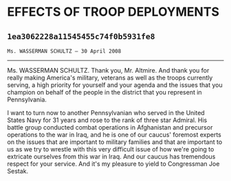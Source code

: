 # EFFECTS OF TROOP DEPLOYMENTS
## `1ea3062228a11545455c74f0b5931fe8`
`Ms. WASSERMAN SCHULTZ — 30 April 2008`

---


Ms. WASSERMAN SCHULTZ. Thank you, Mr. Altmire. And thank you for 
really making America's military, veterans as well as the troops 
currently serving, a high priority for yourself and your agenda and the 
issues that you champion on behalf of the people in the district that 
you represent in Pennsylvania.

I want to turn now to another Pennsylvanian who served in the United 
States Navy for 31 years and rose to the rank of three star Admiral. 
His battle group conducted combat operations in Afghanistan and 
precursor operations to the war in Iraq, and he is one of our caucus' 
foremost experts on the issues that are important to military families 
and that are important to us as we try to wrestle with this very 
difficult issue of how we're going to extricate ourselves from this war 
in Iraq. And our caucus has tremendous respect for your service. And 
it's my pleasure to yield to Congressman Joe Sestak.